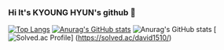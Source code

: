 ### Hi It's KYOUNG HYUN's github 👋
[![Top Langs](https://github-readme-stats.vercel.app/api/top-langs/?username=namsta9ramm)](https://github.com/anuraghazra/github-readme-stats)
[![Anurag's GitHub stats](https://github-readme-stats.vercel.app/api?username=namsta9ramm)](https://github.com/anuraghazra/github-readme-stats)
![Anurag's GitHub stats](https://github-readme-stats.vercel.app/api?username=namsta9ramm&show_icons=true&theme=radical)
[![Solved.ac Profile](http://mazassumnida.wtf/api/v2/generate_badge?boj=david1510)]
(https://solved.ac/david1510/)
<!--
**namsta9ramm/namsta9ramm** is a ✨ _special_ ✨ repository because its `README.md` (this file) appears on your GitHub profile.

Here are some ideas to get you started:

- 🔭 I’m currently working on ...
- 🌱 I’m currently learning ...
- 👯 I’m looking to collaborate on ...
- 🤔 I’m looking for help with ...
- 💬 Ask me about ...
- 📫 How to reach me: ...
- 😄 Pronouns: ...
- ⚡ Fun fact: ...
-->
